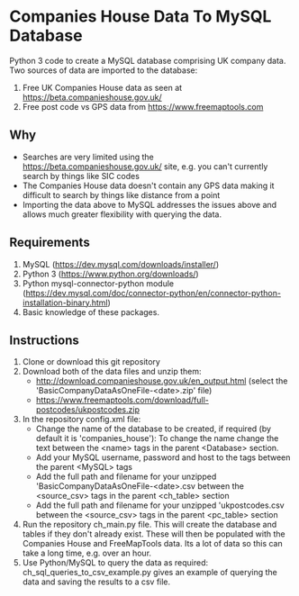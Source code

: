 # Companies House Data To MySQL Database

Python 3 code to create a MySQL database comprising UK company data. Two sources of data are imported to the database:
1. Free UK Companies House data as seen at https://beta.companieshouse.gov.uk/
2. Free post code vs GPS data from https://www.freemaptools.com  

## Why
* Searches are very limited using the https://beta.companieshouse.gov.uk/ site, e.g. you can't currently search by things like SIC codes
* The Companies House data doesn't contain any GPS data making it difficult to search by things like distance from a point 
* Importing the data above to MySQL addresses the issues above and allows much greater flexibility with querying the data.  

## Requirements
1. MySQL (https://dev.mysql.com/downloads/installer/)
2. Python 3 (https://www.python.org/downloads/)
3. Python mysql-connector-python module (https://dev.mysql.com/doc/connector-python/en/connector-python-installation-binary.html)
4. Basic knowledge of these packages.

## Instructions
1. Clone or download this git repository
2. Download both of the data files and unzip them:
   * http://download.companieshouse.gov.uk/en_output.html (select the 'BasicCompanyDataAsOneFile-\<date\>.zip' file)
   * https://www.freemaptools.com/download/full-postcodes/ukpostcodes.zip
3. In the repository config.xml file: 
   * Change the name of the database to be created, if required (by default it is 'companies_house'): To change the name change the text between the \<name\> tags in the parent \<Database\> section.
   * Add your MySQL username, password and host to the tags between the parent \<MySQL\> tags
   * Add the full path and filename for your unzipped 'BasicCompanyDataAsOneFile-\<date\>.csv between the \<source_csv\> tags in the parent \<ch_table\> section
   * Add the full path and filename for your unzipped 'ukpostcodes.csv between the \<source_csv\> tags in the parent \<pc_table\> section
4. Run the repository ch_main.py file. This will create the database and tables if they don't already exist. These will then be populated with the Companies House and FreeMapTools data. Its a lot of data so this can take a long time, e.g. over an hour.
5. Use Python/MySQL to query the data as required: ch_sql_queries_to_csv_example.py gives an example of querying the data and saving the results to a csv file.

